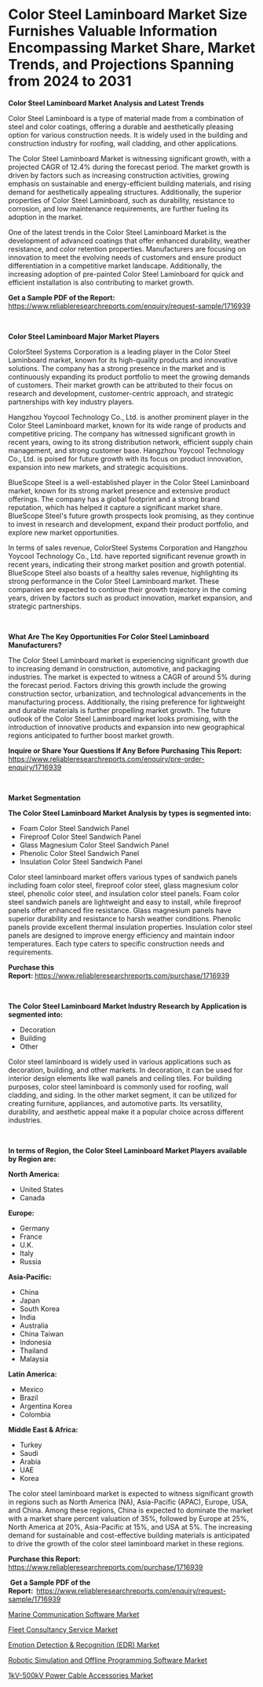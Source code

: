 <p><h1>Color Steel Laminboard Market Size Furnishes Valuable Information Encompassing Market Share, Market Trends, and Projections Spanning from 2024 to 2031</h1></p><p><strong>Color Steel Laminboard Market Analysis and Latest Trends</strong></p>
<p><p>Color Steel Laminboard is a type of material made from a combination of steel and color coatings, offering a durable and aesthetically pleasing option for various construction needs. It is widely used in the building and construction industry for roofing, wall cladding, and other applications.</p><p>The Color Steel Laminboard Market is witnessing significant growth, with a projected CAGR of 12.4% during the forecast period. The market growth is driven by factors such as increasing construction activities, growing emphasis on sustainable and energy-efficient building materials, and rising demand for aesthetically appealing structures. Additionally, the superior properties of Color Steel Laminboard, such as durability, resistance to corrosion, and low maintenance requirements, are further fueling its adoption in the market.</p><p>One of the latest trends in the Color Steel Laminboard Market is the development of advanced coatings that offer enhanced durability, weather resistance, and color retention properties. Manufacturers are focusing on innovation to meet the evolving needs of customers and ensure product differentiation in a competitive market landscape. Additionally, the increasing adoption of pre-painted Color Steel Laminboard for quick and efficient installation is also contributing to market growth.</p></p>
<p><strong>Get a Sample PDF of the Report:&nbsp;</strong> <a href="https://www.reliableresearchreports.com/enquiry/request-sample/1716939">https://www.reliableresearchreports.com/enquiry/request-sample/1716939</a></p>
<p>&nbsp;</p>
<p><strong>Color Steel Laminboard Major Market Players</strong></p>
<p><p>ColorSteel Systems Corporation is a leading player in the Color Steel Laminboard market, known for its high-quality products and innovative solutions. The company has a strong presence in the market and is continuously expanding its product portfolio to meet the growing demands of customers. Their market growth can be attributed to their focus on research and development, customer-centric approach, and strategic partnerships with key industry players.</p><p>Hangzhou Yoycool Technology Co., Ltd. is another prominent player in the Color Steel Laminboard market, known for its wide range of products and competitive pricing. The company has witnessed significant growth in recent years, owing to its strong distribution network, efficient supply chain management, and strong customer base. Hangzhou Yoycool Technology Co., Ltd. is poised for future growth with its focus on product innovation, expansion into new markets, and strategic acquisitions.</p><p>BlueScope Steel is a well-established player in the Color Steel Laminboard market, known for its strong market presence and extensive product offerings. The company has a global footprint and a strong brand reputation, which has helped it capture a significant market share. BlueScope Steel's future growth prospects look promising, as they continue to invest in research and development, expand their product portfolio, and explore new market opportunities.</p><p>In terms of sales revenue, ColorSteel Systems Corporation and Hangzhou Yoycool Technology Co., Ltd. have reported significant revenue growth in recent years, indicating their strong market position and growth potential. BlueScope Steel also boasts of a healthy sales revenue, highlighting its strong performance in the Color Steel Laminboard market. These companies are expected to continue their growth trajectory in the coming years, driven by factors such as product innovation, market expansion, and strategic partnerships.</p></p>
<p>&nbsp;</p>
<p><strong>What Are The Key Opportunities For Color Steel Laminboard Manufacturers?</strong></p>
<p><p>The Color Steel Laminboard market is experiencing significant growth due to increasing demand in construction, automotive, and packaging industries. The market is expected to witness a CAGR of around 5% during the forecast period. Factors driving this growth include the growing construction sector, urbanization, and technological advancements in the manufacturing process. Additionally, the rising preference for lightweight and durable materials is further propelling market growth. The future outlook of the Color Steel Laminboard market looks promising, with the introduction of innovative products and expansion into new geographical regions anticipated to further boost market growth.</p></p>
<p><strong>Inquire or Share Your Questions If Any Before Purchasing This Report:</strong> <a href="https://www.reliableresearchreports.com/enquiry/pre-order-enquiry/1716939">https://www.reliableresearchreports.com/enquiry/pre-order-enquiry/1716939</a></p>
<p>&nbsp;</p>
<p><strong>Market Segmentation</strong></p>
<p><strong>The Color Steel Laminboard Market Analysis by types is segmented into:</strong></p>
<p><ul><li>Foam Color Steel Sandwich Panel</li><li>Fireproof Color Steel Sandwich Panel</li><li>Glass Magnesium Color Steel Sandwich Panel</li><li>Phenolic Color Steel Sandwich Panel</li><li>Insulation Color Steel Sandwich Panel</li></ul></p>
<p><p>Color steel laminboard market offers various types of sandwich panels including foam color steel, fireproof color steel, glass magnesium color steel, phenolic color steel, and insulation color steel panels. Foam color steel sandwich panels are lightweight and easy to install, while fireproof panels offer enhanced fire resistance. Glass magnesium panels have superior durability and resistance to harsh weather conditions. Phenolic panels provide excellent thermal insulation properties. Insulation color steel panels are designed to improve energy efficiency and maintain indoor temperatures. Each type caters to specific construction needs and requirements.</p></p>
<p><strong>Purchase this Report:&nbsp;</strong><a href="https://www.reliableresearchreports.com/purchase/1716939">https://www.reliableresearchreports.com/purchase/1716939</a></p>
<p>&nbsp;</p>
<p><strong>The Color Steel Laminboard Market Industry Research by Application is segmented into:</strong></p>
<p><ul><li>Decoration</li><li>Building</li><li>Other</li></ul></p>
<p><p>Color steel laminboard is widely used in various applications such as decoration, building, and other markets. In decoration, it can be used for interior design elements like wall panels and ceiling tiles. For building purposes, color steel laminboard is commonly used for roofing, wall cladding, and siding. In the other market segment, it can be utilized for creating furniture, appliances, and automotive parts. Its versatility, durability, and aesthetic appeal make it a popular choice across different industries.</p></p>
<p>&nbsp;</p>
<p><strong>In terms of Region, the Color Steel Laminboard Market Players available by Region are:</strong></p>
<p>
    <p> <strong> North America: </strong>
        <ul>
            <li>United States</li>
            <li>Canada</li>
        </ul>
        </p> 
    <p> <strong> Europe: </strong>
        <ul>
            <li>Germany</li>
            <li>France</li>
            <li>U.K.</li>
            <li>Italy</li>
            <li>Russia</li>
        </ul>
        </p> 
    <p> <strong> Asia-Pacific: </strong>
        <ul>
            <li>China</li>
            <li>Japan</li>
            <li>South Korea</li>
            <li>India</li>
            <li>Australia</li>
            <li>China Taiwan</li>
            <li>Indonesia</li>
            <li>Thailand</li>
            <li>Malaysia</li>
        </ul>
        </p> 
    <p> <strong> Latin America: </strong>
        <ul>
            <li>Mexico</li>
            <li>Brazil</li>
            <li>Argentina Korea</li>
            <li>Colombia</li>
        </ul>
        </p> 
    <p> <strong> Middle East & Africa: </strong>
        <ul>
            <li>Turkey</li>
            <li>Saudi</li>
            <li>Arabia</li>
            <li>UAE</li>
            <li>Korea</li>
        </ul>
    </p>
    </p>
<p><p>The color steel laminboard market is expected to witness significant growth in regions such as North America (NA), Asia-Pacific (APAC), Europe, USA, and China. Among these regions, China is expected to dominate the market with a market share percent valuation of 35%, followed by Europe at 25%, North America at 20%, Asia-Pacific at 15%, and USA at 5%. The increasing demand for sustainable and cost-effective building materials is anticipated to drive the growth of the color steel laminboard market in these regions.</p></p>
<p><strong>Purchase this Report: </strong><a href="https://www.reliableresearchreports.com/purchase/1716939">https://www.reliableresearchreports.com/purchase/1716939</a></p>
<p>&nbsp;<strong>Get a Sample PDF of the Report:&nbsp;&nbsp;</strong><a href="https://www.reliableresearchreports.com/enquiry/request-sample/1716939">https://www.reliableresearchreports.com/enquiry/request-sample/1716939</a></p>
<p><strong></strong></p>
<p><p><a href="https://medium.com/@v25590012/marine-communication-software-market-competitive-analysis-market-trends-and-forecast-to-2031-26ca02e1cf59">Marine Communication Software Market</a></p><p><a href="https://medium.com/@krish.reportprime/fleet-consultancy-service-market-outlook-industry-overview-and-forecast-2024-to-2031-2f77e67ec919">Fleet Consultancy Service Market</a></p><p><a href="https://medium.com/@andreametcalfe66/analyzing-emotion-detection-amp-recognition-edr-market-global-industry-perspective-and-d7e54440e11a">Emotion Detection & Recognition (EDR) Market</a></p><p><a href="https://medium.com/@rexjacobi344/robotic-simulation-and-offline-programming-software-market-trends-forecast-and-competitive-096233944848">Robotic Simulation and Offline Programming Software Market</a></p><p><a href="https://medium.com/@madiemoore67546/1kv-500kv-power-cable-accessories-market-research-report-its-history-and-forecast-2024-to-2031-4aa6093f3ec7">1kV-500kV Power Cable Accessories Market</a></p></p>